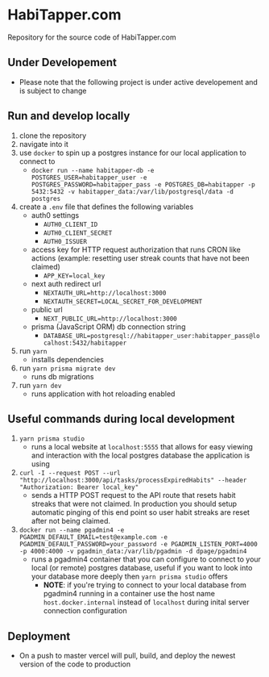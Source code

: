 # HabiTapper.com
Repository for the source code of HabiTapper.com

## Under Developement
- Please note that the following project is under active developement and is subject to change

## Run and develop locally
1. clone the repository
2. navigate into it 
3. use `docker` to spin up a postgres instance for our local application to connect to
    - `docker run --name habitapper-db -e POSTGRES_USER=habitapper_user -e POSTGRES_PASSWORD=habitapper_pass -e POSTGRES_DB=habitapper -p 5432:5432 -v habitapper_data:/var/lib/postgresql/data -d postgres`
3. create a `.env` file that defines the following variables
    - auth0 settings
        - `AUTH0_CLIENT_ID`
        - `AUTH0_CLIENT_SECRET`
        - `AUTH0_ISSUER`
    - access key for HTTP request authorization that runs CRON like actions (example: resetting user streak counts that have not been claimed)
        - `APP_KEY=local_key`
    - next auth redirect url
        - `NEXTAUTH_URL=http://localhost:3000`
        - `NEXTAUTH_SECRET=LOCAL_SECRET_FOR_DEVELOPMENT`
    - public url
        - `NEXT_PUBLIC_URL=http://localhost:3000`
    - prisma (JavaScript ORM) db connection string
        - `DATABASE_URL=postgresql://habitapper_user:habitapper_pass@localhost:5432/habitapper`
5. run `yarn`
    - installs dependencies
5. run `yarn prisma migrate dev`
    - runs db migrations
6. run `yarn dev`
    - runs application with hot reloading enabled

## Useful commands during local development
1. `yarn prisma studio`
    - runs a local website at `localhost:5555` that allows for easy viewing and interaction with the local postgres database the application is using
2. `curl -I --request POST --url "http://localhost:3000/api/tasks/processExpiredHabits" --header "Authorization: Bearer local_key"`
    - sends a HTTP POST request to the API route that resets habit streaks that were not claimed. In production you should setup automatic pinging of this end point so user habit streaks are reset after not being claimed.
3. `docker run --name pgadmin4 -e PGADMIN_DEFAULT_EMAIL=test@example.com -e PGADMIN_DEFAULT_PASSWORD=your_password -e PGADMIN_LISTEN_PORT=4000 -p 4000:4000 -v pgadmin_data:/var/lib/pgadmin -d dpage/pgadmin4`
    - runs a pgadmin4 container that you can configure to connect to your local (or remote) postgres database, useful if you want to look into your database more deeply then `yarn prisma studio` offers
        - **NOTE**: if you're trying to connect to your local database from pgadmin4 running in a container use the host name `host.docker.internal` instead of `localhost` during inital server connection configuration

## Deployment
- On a push to master vercel will pull, build, and deploy the newest version of the code to production
